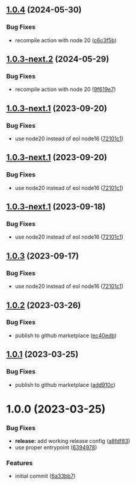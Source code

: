 ## [1.0.4](https://github.com/BrycensRanch/read-properties-action/compare/v1.0.3...v1.0.4) (2024-05-30)


### Bug Fixes

* recompile action with node 20 ([c6c3f5b](https://github.com/BrycensRanch/read-properties-action/commit/c6c3f5bf98719d7a7b100005f197645d80bb3e4e))

## [1.0.3-next.2](https://github.com/BrycensRanch/read-properties-action/compare/v1.0.3-next.1...v1.0.3-next.2) (2024-05-29)


### Bug Fixes

* recompile action with node 20 ([9f619e7](https://github.com/BrycensRanch/read-properties-action/commit/9f619e7e61550465c783eacc7b2bf6fc43928453))

## [1.0.3-next.1](https://github.com/BrycensRanch/read-properties-action/compare/v1.0.2...v1.0.3-next.1) (2023-09-20)


### Bug Fixes

* use node20 instead of eol node16 ([72101c1](https://github.com/BrycensRanch/read-properties-action/commit/72101c1c4dd988b0507a7c2886369e01ce0e48fb))

## [1.0.3-next.1](https://github.com/BrycensRanch/read-properties-action/compare/v1.0.2...v1.0.3-next.1) (2023-09-20)


### Bug Fixes

* use node20 instead of eol node16 ([72101c1](https://github.com/BrycensRanch/read-properties-action/commit/72101c1c4dd988b0507a7c2886369e01ce0e48fb))

## [1.0.3-next.1](https://github.com/BrycensRanch/read-properties-action/compare/v1.0.2...v1.0.3-next.1) (2023-09-18)


### Bug Fixes

* use node20 instead of eol node16 ([72101c1](https://github.com/BrycensRanch/read-properties-action/commit/72101c1c4dd988b0507a7c2886369e01ce0e48fb))

## [1.0.3](https://github.com/BrycensRanch/read-properties-action/compare/v1.0.2...v1.0.3) (2023-09-17)


### Bug Fixes

* use node20 instead of eol node16 ([72101c1](https://github.com/BrycensRanch/read-properties-action/commit/72101c1c4dd988b0507a7c2886369e01ce0e48fb))

## [1.0.2](https://github.com/BrycensRanch/read-properties-action/compare/v1.0.1...v1.0.2) (2023-03-26)


### Bug Fixes

* publish to github marketplace ([ec40edb](https://github.com/BrycensRanch/read-properties-action/commit/ec40edb84be89390a0f99332d509f79f7ea0468b))

## [1.0.1](https://github.com/BrycensRanch/read-properties-action/compare/v1.0.0...v1.0.1) (2023-03-25)


### Bug Fixes

* publish to github marketplace ([add910c](https://github.com/BrycensRanch/read-properties-action/commit/add910cc49f55d55f7790e7e61cd4a913993701e))

# 1.0.0 (2023-03-25)


### Bug Fixes

* **release:** add working release config ([a8fdf83](https://github.com/BrycensRanch/read-properties-action/commit/a8fdf83cd2ad86aa45e11b3f6b42eb0c1b22a29b))
* use proper entrypoint ([6394978](https://github.com/BrycensRanch/read-properties-action/commit/6394978d509816cea2158ef2866aeeab26957cc2))


### Features

* initial commit ([6a33bb7](https://github.com/BrycensRanch/read-properties-action/commit/6a33bb7af87a817967c07022b1555248dbec276d))
